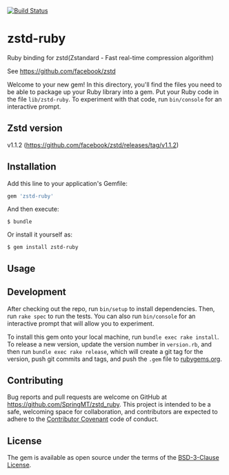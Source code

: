 [![Build Status](https://travis-ci.org/SpringMT/zstd-ruby.svg?branch=master)](https://travis-ci.org/SpringMT/zstd-ruby)

# zstd-ruby

Ruby binding for zstd(Zstandard - Fast real-time compression algorithm)

See https://github.com/facebook/zstd

Welcome to your new gem! In this directory, you'll find the files you need to be able to package up your Ruby library into a gem. Put your Ruby code in the file `lib/zstd-ruby`. To experiment with that code, run `bin/console` for an interactive prompt.

## Zstd version
v1.1.2 (https://github.com/facebook/zstd/releases/tag/v1.1.2)

## Installation

Add this line to your application's Gemfile:

```ruby
gem 'zstd-ruby'
```

And then execute:

    $ bundle

Or install it yourself as:

    $ gem install zstd-ruby

## Usage


## Development

After checking out the repo, run `bin/setup` to install dependencies. Then, run `rake spec` to run the tests. You can also run `bin/console` for an interactive prompt that will allow you to experiment.

To install this gem onto your local machine, run `bundle exec rake install`. To release a new version, update the version number in `version.rb`, and then run `bundle exec rake release`, which will create a git tag for the version, push git commits and tags, and push the `.gem` file to [rubygems.org](https://rubygems.org).

## Contributing

Bug reports and pull requests are welcome on GitHub at https://github.com/SpringMT/zstd_ruby. This project is intended to be a safe, welcoming space for collaboration, and contributors are expected to adhere to the [Contributor Covenant](http://contributor-covenant.org) code of conduct.


## License

The gem is available as open source under the terms of the [BSD-3-Clause License](https://opensource.org/licenses/BSD-3-Clause).

